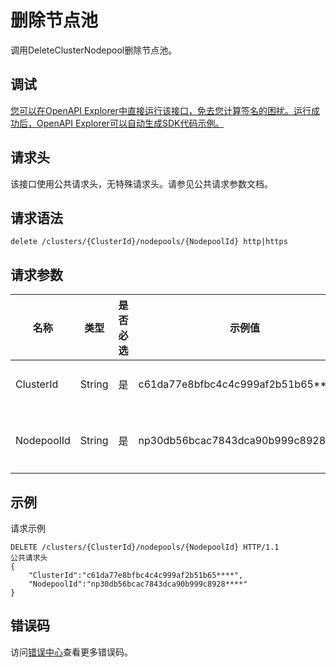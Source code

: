 # 删除节点池

调用DeleteClusterNodepool删除节点池。

## 调试

[您可以在OpenAPI Explorer中直接运行该接口，免去您计算签名的困扰。运行成功后，OpenAPI Explorer可以自动生成SDK代码示例。](https://api.aliyun.com/#product=CS&api=DeleteClusterNodepool&type=ROA&version=2015-12-15)

## 请求头

该接口使用公共请求头，无特殊请求头。请参见公共请求参数文档。

## 请求语法

```
delete /clusters/{ClusterId}/nodepools/{NodepoolId} http|https
```

## 请求参数

|名称|类型|是否必选|示例值|描述|
|--|--|----|---|--|
|ClusterId|String|是|c61da77e8bfbc4c4c999af2b51b65\*\*\*\*|集群ID。 |
|NodepoolId|String|是|np30db56bcac7843dca90b999c8928\*\*\*\*|节点池ID。 |

## 示例

请求示例

```
DELETE /clusters/{ClusterId}/nodepools/{NodepoolId} HTTP/1.1
公共请求头
{
    "ClusterId":"c61da77e8bfbc4c4c999af2b51b65****",
    "NodepoolId":"np30db56bcac7843dca90b999c8928****"
}
```

## 错误码

访问[错误中心](https://error-center.aliyun.com/status/product/CS)查看更多错误码。


